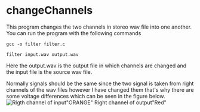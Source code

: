# changeChannels
This program changes the two channels in storeo wav file into one another. You can run the program with the following commands

    gcc -o filter filter.c 
    
    filter input.wav output.wav

Here the output.wav is the output file in which channels are changed and the input file is the source wav file. 

Normally signals should be the same since the two signal is taken from right channels of the wav files however I have changed them that's why there are some voltage differences which can be seen in the figure below.
![Rigth channel of input"ORANGE" Right channel of output"Red"](https://github.com/ahmetcihat2773/changeChannels/blob/main/Capture.PNG)
